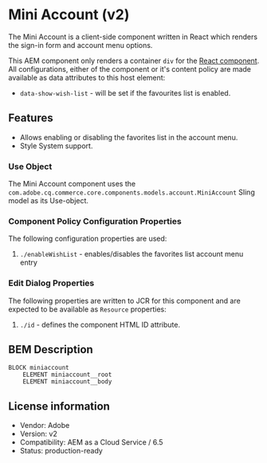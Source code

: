 <!--
Copyright 2021 Adobe Systems Incorporated

Licensed under the Apache License, Version 2.0 (the "License");
you may not use this file except in compliance with the License.
You may obtain a copy of the License at

    http://www.apache.org/licenses/LICENSE-2.0

Unless required by applicable law or agreed to in writing, software
distributed under the License is distributed on an "AS IS" BASIS,
WITHOUT WARRANTIES OR CONDITIONS OF ANY KIND, either express or implied.
See the License for the specific language governing permissions and
limitations under the License.
-->
# Mini Account (v2)

The Mini Account is a client-side component written in React which renders the sign-in form and account menu options.

This AEM component only renders a container `div` for the [React component](/react-components/src/components/AccountContainer). 
All configurations, either of the component or it's content policy are made available as data attributes to this host element:

- `data-show-wish-list` - will be set if the favourites list is enabled.

## Features

* Allows enabling or disabling the favorites list in the account menu.
* Style System support.

### Use Object

The Mini Account component uses the `com.adobe.cq.commerce.core.components.models.account.MiniAccount` Sling model as its Use-object.

### Component Policy Configuration Properties

The following configuration properties are used:

1. `./enableWishList` - enables/disables the favorites list account menu entry

### Edit Dialog Properties

The following properties are written to JCR for this component and are expected to be available as `Resource` properties:

1. `./id` - defines the component HTML ID attribute.

## BEM Description

```
BLOCK miniaccount
    ELEMENT miniaccount__root
    ELEMENT miniaccount__body    
```

## License information

-   Vendor: Adobe
-   Version: v2
-   Compatibility: AEM as a Cloud Service / 6.5
-   Status: production-ready
